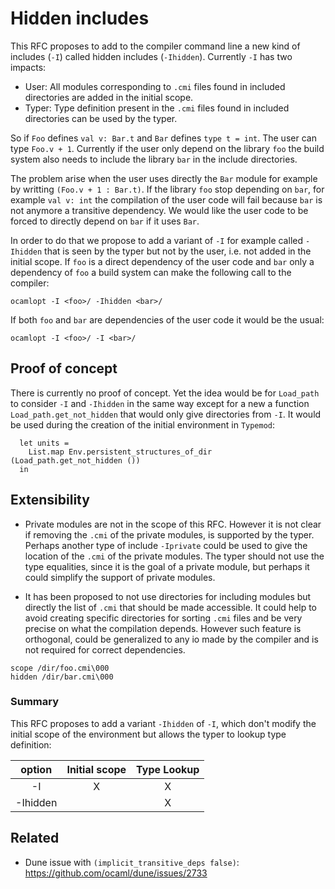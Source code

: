 # Hidden includes

This RFC proposes to add to the compiler command line a new kind of includes
(`-I`) called hidden includes (`-Ihidden`). Currently `-I` has two impacts:
* User: All modules corresponding to `.cmi` files found in included directories
  are added in the initial scope.
* Typer: Type definition present in the `.cmi` files found in included
  directories can be used by the typer.

So if `Foo` defines `val v: Bar.t` and `Bar` defines `type t = int`. The user
can type `Foo.v + 1`. Currently if the user only depend on the library `foo` the
build system also needs to include the library `bar` in the include directories.

The problem arise when the user uses directly the `Bar` module for example by
writting `(Foo.v + 1 : Bar.t)`. If the library `foo` stop depending on `bar`,
for example `val v: int` the compilation of the user code will fail because
`bar` is not anymore a transitive dependency. We would like the user code to be
forced to directly depend on `bar` if it uses `Bar`.

In order to do that we propose to add a variant of `-I` for example called
`-Ihidden` that is seen by the typer but not by the user, i.e. not added in the
initial scope. If `foo` is a direct dependency of the user code and `bar` only a
dependency of `foo` a build system can make the following call to the compiler:

```
ocamlopt -I <foo>/ -Ihidden <bar>/
```

If both `foo` and `bar` are dependencies of the user code it would be the usual:

```
ocamlopt -I <foo>/ -I <bar>/
```

## Proof of concept

There is currently no proof of concept. Yet the idea would be for `Load_path` to
consider `-I` and `-Ihidden` in the same way except for a new a function
`Load_path.get_not_hidden` that would only give directories from `-I`. It
would be used during the creation of the initial environment in `Typemod`:

```
  let units =
    List.map Env.persistent_structures_of_dir (Load_path.get_not_hidden ())
  in
```

## Extensibility

 * Private modules are not in the scope of this RFC. However it is not clear if
 removing the `.cmi` of the private modules, is supported by the typer. Perhaps
 another type of include `-Iprivate` could be used to give the location of the
 `.cmi` of the private modules. The typer should not use the type equalities,
 since it is the goal of a private module, but perhaps it could simplify the
 support of private modules.

 * It has been proposed to not use directories for including modules but
   directly the list of `.cmi` that should be made accessible. It could help to
   avoid creating specific directories for sorting `.cmi` files and be very
   precise on what the compilation depends. However such feature is orthogonal,
   could be generalized to any io made by the compiler and is not required for
   correct dependencies.

```
scope /dir/foo.cmi\000
hidden /dir/bar.cmi\000
```

### Summary

This RFC proposes to add a variant `-Ihidden` of `-I`, which don't modify the
initial scope of the environment but allows the typer to lookup type definition:

| option  | Initial scope  | Type Lookup  |
|:-:|:-:|:-:|
| -I  | X  | X  |
| -Ihidden  |   | X  |


## Related

- Dune issue with `(implicit_transitive_deps false)`: https://github.com/ocaml/dune/issues/2733

